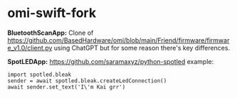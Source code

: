 # omi-swift-fork

**BluetoothScanApp:** Clone of https://github.com/BasedHardware/omi/blob/main/Friend/firmware/firmware_v1.0/client.py using ChatGPT but for some reason there's key differences.

**SpotLEDApp:** https://github.com/saramaxyz/python-spotled example: 

```
import spotled.bleak
sender = await spotled.bleak.createLedConnection()
await sender.set_text('I\'m Kai grr')
```
